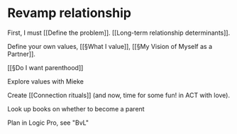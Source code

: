 # Revamp relationship
First, I must [[Define the problem]]. [[Long-term relationship determinants]].

Define your own values, [[§What I value]], [[§My Vision of Myself as a Partner]].

[[§Do I want parenthood]]

Explore values with Mieke

Create [[Connection rituals]] (and now, time for some fun! in ACT with love).

Look up books on whether to become a parent

Plan in Logic Pro, see "BvL"

<!-- #Life -->

<!-- {BearID:7842A8FA-F8E9-49E6-88AE-25172B3A058D-15756-000013043FD5D458} -->
